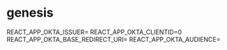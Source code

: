 # genesis



REACT_APP_OKTA_ISSUER=
REACT_APP_OKTA_CLIENTID=0
REACT_APP_OKTA_BASE_REDIRECT_URI=
REACT_APP_OKTA_AUDIENCE=